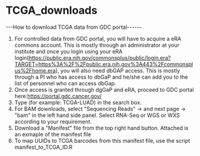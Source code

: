 # TCGA_downloads
---How to download TCGA data from GDC portal------

1. For controlled data from GDC portal, you will have to acquire a eRA commons account. This is mostly through an administrator at your institute and once you login using your eRA login(https://public.era.nih.gov/commonsplus/public/login.era?TARGET=https%3A%2F%2Fpublic.era.nih.gov%3A443%2Fcommonsplus%2Fhome.era), you will also need dbGAP access. This is mostly through a PI who has access to dbGaP and he/she can add you to the list of personnel who can access dbGap.
2. Once access is granted through dgGaP and eRA, proceed to GDC portal here:https://portal.gdc.cancer.gov/
3. Type (for example: TCGA-LUAD) in the search box.
4. For BAM downloads, select "Sequencing Reads" -> and next page -> "bam" in the left hand side panel. Select RNA-Seq or WGS or WXS according to your requirement.
5. Download a "Manifest" file from the top right hand button. Attached is an exmaple of the manifest file
6. To map UUIDs to TCGA barcodes from this manifest file, use the script manifest_to_TCGA_ID.R
